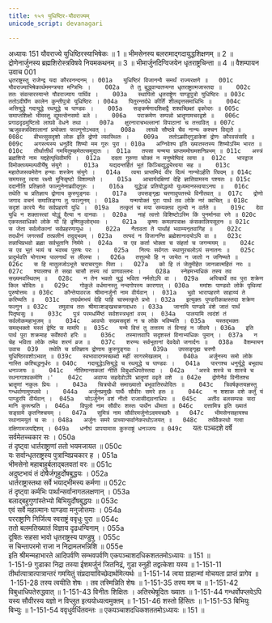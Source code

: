 ```yaml
---
title: १५१ युधिष्ठिर-यौवराज्यम्
unicode_script: devanagari

---
```



अध्यायः 151
यौवराज्ये युधिष्ठिरस्याभिषेकः ॥ 1 ॥ भीमसेनस्य बलरामाद्गदायुद्धशिक्षणम् ॥ 2 ॥ द्रोणेनार्जुनस्य ब्रह्मशिरोस्त्रविषये नियमकथनम् ॥ 3 ॥ भीमार्जुनदिग्विजयेन धृतराष्ट्रचिन्ता ॥ 4 ॥ 
वैशम्पायन उवाच		001  
`धृतराष्ट्रस्तु राजेन्द्र यदा कौरवनन्दनम् ।	001a  
युधिष्ठिरं विजानन्वै समर्थं राज्यरक्षणे ॥	001c  
यौवराज्याभिषेकार्थममन्त्रयत मन्त्रिभिः ।	002a  
ते तु बुद्ध्वान्वतप्यन्त धृतराष्ट्रात्मजास्तदा ॥	002c  
ततः संवत्सरस्यान्ते यौवराज्याय पार्थिव ।	003a  
स्थापितो धृतराष्ट्रेण पाण्डुपुत्रो युधिष्ठिरः ॥	003c  
ततोऽदीर्घेण कालेन कुन्तीपुत्रो युधिष्ठिरः ।	004a  
पितुरन्तर्दधे कीर्तिं शीलवृत्तसमाधिभिः ॥	004c  
असियुद्धे गदायुद्धे रथयुद्धे च पाण्डवः ।	005a  
सङ्कर्षणादशिक्षद्वै शश्वच्छिक्षां वृकोदरः ॥	005c  
समाप्तशिक्षो भीमस्तु द्युमत्सेनसमो बले ।	006a  
पराक्रमेण सम्पन्नो भ्रातॄणामचरद्वशे ॥	006c  
प्रगाढदृढमुष्टित्वे लाघवे वेधने तथा ।	007a  
क्षुरनाराचभल्लानां विपाठानां च तत्त्ववित् ॥	007c  
ऋजुवक्त्रविशालानां प्रयोक्ता फाल्गुनोऽभवत् ।	008a  
लाघवे सौष्ठवे चैव नान्यः कश्चन विद्यते ॥	008c  
बीभत्सुसदृशो लोक इति द्रोणो व्यवस्थितः ।	009a  
ततोऽब्रवीद्गुडाकेशं द्रोणः कौरवसंसदि ॥	009c  
अगस्त्यस्य धनुर्वेदे शिष्यो मम गुरुः पुरा ।	010a  
अग्निवेश्य इति ख्यातस्तस्य शिष्योऽस्मि भारत ॥	010c  
तीर्थात्तीर्थं गमयितुमहमेतत्समुद्यतः ।	011a  
तपसा यन्मया प्राप्तममोघमशनिप्रभम् ॥	011c  
अस्त्रं ब्रह्मशिरो नाम यद्दहेत्पृथिवीमपि ।	012a  
ददता गुरुणा चोक्तं न मनुष्येष्विदं त्वया ॥	012c  
भारद्वाज विमोक्तव्यमल्पवीर्येषु संयुगे ।	013a  
यद्यदन्तर्हितं भूतं किञ्चिद्युद्ध्येत्त्वया सह ॥	013c  
महातेजस्त्वमेतेन हन्याः शस्त्रेण संयुगे ।	014a  
त्वया प्राप्तमिदं वीर दिव्यं नान्योऽर्हति त्विदम् ॥	014c  
समयस्तु त्वया रक्ष्यो मुनिसृष्टो विशाम्पते ।	015a  
आचार्यदक्षिणां देहि ज्ञातिग्रामस्य पश्यतः ॥	015c  
ददानीति प्रतिज्ञाते फाल्गुनेनाब्रवीद्गुरुः ।	016a  
युद्धेऽहं प्रतियोद्धव्यो युध्यमानस्त्वयाऽनघ ॥	016c  
तथेति च प्रतिज्ञाय द्रोणाय कुरुपुङ्गवः ।	017a  
उपसङ्गृह्य चरणावुपतस्थे विनीतवत् ॥	017c  
द्रोणो जगाद वचनं समालिङ्ग्य तु फाल्गुनम् ।	018a  
यन्मयोक्तं पुरा पार्थ तव लोके नरं क्वचित् ॥	018c  
सदृशं कारये नैव सर्वप्रहरणे युधि ।	019a  
तत्कृतं च मया सम्यक्तव तुल्यो न वर्तते ॥	019c  
देवा युधि न शक्तास्त्वां योद्धुं दैत्या न दानवाः ।	020a  
नाहं त्वत्तो विशिष्टोऽस्मि किं पुनर्मानवा रणे ॥	020c  
एकस्तवाधिको लोके यो हि वृष्णिकुलोद्भवः ।	021a  
कृष्णः कमलपत्राक्षः कंसकालियसूदनः ॥	021c  
स जेता सर्वलोकानां सर्वप्रहरणायुधः ।	022a  
नैतावता ते पार्थाहं भवाम्यनृतवागिह ॥	022c  
तदधीनं जगत्सर्वं तत्प्रलीनं तदुद्भवम् ।	023a  
तत्पदं न विजानन्ति ब्रह्मेशानादयोऽपि वा ॥	023c  
तन्नाभिप्रभवो ब्रह्मा सर्वभूतानि निर्ममे ।	024a  
स एव कर्ता भोक्ता च संहर्ता च जगन्मयम् ॥	024c  
स एव भूतं भव्यं च भवच्च पुरुषः परः ।	025a  
नित्यः सर्वगतः स्थाणुरचलोऽयं सनातनः ॥	025c  
प्रादुर्भवति योगात्मा पालनार्थं स लीलया ।	026a  
तत्तुल्यो हि न जायेत न जातो न जनिष्यते ॥	026c  
स हि मातुलजोऽभूत्ते चराचरगुरुः पिता ।	027a  
को हि तं जेतुमीहेत जानन्नात्महितं नरः ॥	027c  
श्यालश्च ते सखा चासौ तस्य त्वं प्राणवल्लभः ।	028a  
स्नेहमभ्यधिकं तस्य तव सख्यमवस्थितम् ॥	028c  
न तेन भवतो युद्धं भविता नर्मतोऽपि वा ।	029a  
अपिचार्थे तव पुरा शक्रेण किल चोदितः ॥	029c  
गोकुले वर्धमानस्तु नन्दगोपस्य कारणात् ।	030a  
ममांशः पाण्डवो लोके पृथिव्यां पुरुषोत्तमः ॥	030c  
कौन्तेयावरजः श्रीमानर्जुनो नाम वीर्यवान् ।	031a  
भुवो भारापहरणे साहाय्यं ते करिष्यति ॥	031c  
तदर्थमभयं देहि पाहि चास्मत्कृते प्रभो ।	032a  
इत्युक्तः पुण्डरीकाक्षस्तदा शक्रेण फल्गुन ॥	032c  
तमुवाच ततः श्रीमाञ्शङ्खचक्रगदाधरः ।	033a  
जानामि पाण्डवे वंशे जातं पार्थं पितृष्वसुः ॥	033c  
पुत्रं परमधर्मिष्ठं सर्वशस्त्रभृतां वरम् ।	034a  
पालयामि त्वदंशं तं सर्वलोकमहाभुजम् ॥	034c  
आवयोः सख्यसदृशं न च लोके भविष्यति ।	035a  
यस्तद्भक्तः समद्भक्तो यस्तं द्वेष्टि स मामपि ॥	035c  
यन्मे वित्तं तु तत्तस्य तं विनाहं न जीवये ।	036a  
इति पार्थ पुरा शक्रमाह सर्वेश्वरो हरिः ॥	036c  
तस्मात्तवापि सदृशस्तं विनाभ्यधिकः पुमान् ।	037a  
न चेह भविता लोके तमेव शरणं व्रज ॥	037c  
शरण्यः सर्वभूतानां देवदेवो जनार्दनः ॥	038a  
वैशम्पायन उवाच	039  
तथेति च प्रतिज्ञाय द्रोणाय कुरुपुङ्गवः ।	039a  
उपसङ्गृह्य चरणौ युधिष्ठिरवशोऽभवत् ॥	039c  
स्वभावादगमच्छब्दो महीं सागरमेखलाम् ।	040a  
अर्जुनस्य समो लोके नास्ति कश्चिद्धनुर्धरः ॥	040c  
गदायुद्धेऽसियुद्धे च रथयुद्धे च पाण्डवः ।	041a  
पारगश्च धनुर्युद्धे बभूवाथ धनञ्जयः ॥	041c  
नीतिमान्सकलां नीतिं विबुधाधिपतेस्तदा ।	042a  
'अस्त्रे शस्त्रे च शास्त्रे च रथनागाश्वकर्मणि ।'	042c  
अवाप्य सहदेवोऽपि भ्रातॄणां ववृते वशे  ॥	042e  
द्रोणेनैवं विनीतश्च भ्रातॄणां नकुलः प्रियः ।	043a  
चित्रयोधी समाख्यातो बभूवातिरथोदितः ॥	043c  
त्रिवर्षकृतयज्ञस्तु गन्धर्वाणामुपप्लवे ।	044a  
अर्जुनप्रमुखैः पार्थैः सौवीरः समरे हतः ॥	044c  
न शशाक वशे कर्तुं यं पाण्डुरपि वीर्यवान् ।	045a  
सोऽर्जुनेन वशं नीतो राजासीद्यवनाधिपः ॥	045c  
अतीव बलसम्पन्नः सदा मानि कुरून्प्रति ।	046a  
विपुलो नाम सौवीरः शस्तः पार्थेन धीमता ॥	046c  
दत्तामित्र इति ख्यातं सङ्ग्रामे कृतनिश्चयम् ।	047a  
सुमित्रं नाम सौवीरमर्जुनोऽदमयच्छरैः ॥	047c  
भीमसेनसहायश्च रथानामयुतं च सः ।	048a  
अर्जुनः समरे प्राच्यान्सर्वानेकरथोऽजयत् ॥	048c  
तथैवैकरथो गत्वा दक्षिणामजयद्दिशम् ।	049a  
धनौघं प्रापयामास कुरुराष्ट्रं धनञ्जयः ॥	049c  
`यतः पञ्चदशे वर्षे सर्वमेतच्चकार सः ।	050a  
तं दृष्ट्वा धार्तराष्ट्राणां ततो भयमजायत ॥	050c  
यः सर्वान्धृतराष्ट्रस्य पुत्रान्विप्रचकार ह ।	051a  
भीमसेनो महाबाहुर्बलाद्बलवतां वरः ॥	051c  
अदुष्टभावं तं दोषैर्जगृहुर्दोषबुद्धयः ।	052a  
धार्तराष्ट्रास्तथा सर्वे भयाद्भीमस्य कर्मणा ॥	052c  
तं दृष्ट्वा कर्मभिः पार्थान्सर्वानागतलक्षणान् ।	053a  
बलाद्बहुगुणांस्तेभ्यो बिभियुर्दोषबुद्धयः ॥	053c  
एवं सर्वे महात्मानः पाण्डवा मनुजोत्तमाः ।	054a  
परराष्ट्राणि निर्जित्य स्वराष्ट्रं ववृधुः पुरा ॥	054c  
ततो बलमतिख्यातं विज्ञाय दृढधन्विनाम् ।	055a  
दूषितः सहसा भावो धृतराष्ट्रस्य पाण्डुषु ।	055c  
स चिन्तापरमो राजा न निद्रामलभन्निशि ॥	055e  
इति श्रीमन्महाभारते आदिपर्वणि सम्भवपर्वणि एकपञ्चाशदधिकशततमोऽध्यायः ॥ 151 ॥  
1-151-9 गुडाका निद्रा तस्या ईशमर्जुनं जितनिद्रं, गुडा स्नुही तद्वत्केशा यस्य ॥ 1-151-11 तीर्थात्पात्रात्पात्रान्तरं गमयितुं संप्रदायाविच्छेदार्थमित्यर्थः ॥ 1-151-14 त्वया ग्राहान्मां मोचयता प्राप्तं प्रागेव ॥ 1-151-28 तस्य त्वयीति शेषः । तव तस्मिन्निति शेषः ॥ 1-151-35 तस्य मम च ॥ 1-151-42 विबुधाधिपतेरुद्धवात् ॥ 1-151-43 विनीतः शिक्षितः । अतिरथेषूदितः ख्यातः ॥ 1-151-44 गन्धर्वोपप्लवेऽपि यस्य सौवीरस्य यज्ञो न विप्लुत इत्ययोध्यत्वमुक्तम् ॥ 1-151-46 शस्तो हिंसितः ॥ 1-151-53 बिभियुः बिभ्युः ॥ 1-151-54 ववृधुर्वर्धितवन्तः ॥ एकपञ्चाशदधिकशततमोऽध्यायः ॥ 151 ॥
